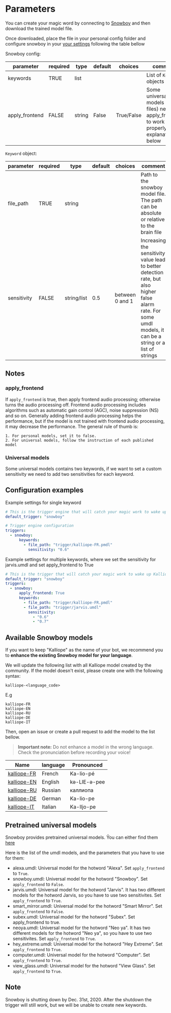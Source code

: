 # Parameters

You can create your magic word by connecting to [Snowboy](https://snowboy.kitt.ai/) and then download the trained model file.

Once downloaded, place the file in your personal config folder and configure snowboy in your [your settings](../settings.md) following the table bellow

Snowboy config:

| parameter      | required | type   | default | choices    | comment                                                                                        |
| -------------- | -------- | ------ | ------- | ---------- | ---------------------------------------------------------------------------------------------- |
| keywords       | TRUE     | list   |         |            | List of `Keyword` objects                                                           |
| apply_frontend | FALSE    | string | False   | True/False | Some universal models (umdl files) need apply_frontend to work properly. See explanation below |

`Keyword` object:

| parameter   | required | type        | default | choices         | comment                                                                                                                                                         |
| ----------- | -------- | ----------- | ------- | --------------- | --------------------------------------------------------------------------------------------------------------------------------------------------------------- |
| file_path   | TRUE     | string      |         |                 | Path to the snowboy model file. The path can be absolute or relative to the brain file                                                                          |
| sensitivity | FALSE    | string/list | 0.5     | between 0 and 1 | Increasing the sensitivity value lead to better detection rate, but also higher false alarm rate. For some umdl models, it can be a string or a list of strings |

## Notes

### apply_frontend

If `apply_frontend` is true, then apply frontend audio processing;
otherwise turns the audio processing off. Frontend audio processing includes algorithms such as automatic gain control (AGC), noise suppression
(NS) and so on. Generally adding frontend audio processing helps the performance, but if the model is not trained with frontend audio
processing, it may decrease the performance. The general rule of thumb is:

    1. For personal models, set it to false.
    2. For universal models, follow the instruction of each published model

### Universal models

Some universal models contains two keywords, if we want to set a custom sensitivity we need to add two sensitivities for each keyword.  

## Configuration examples

Example settings for single keyword
```yaml
# This is the trigger engine that will catch your magic work to wake up Kalliope.
default_trigger: "snowboy"

# Trigger engine configuration
triggers:
  - snowboy:
      keywords:
        - file_path: "trigger/kalliope-FR.pmdl"
          sensitivity: "0.6"
```


Example settings for multiple keywords, where we set the sensitivity for jarvis.umdl and set apply_frontend to True

```yaml
# This is the trigger that will catch your magic work to wake up Kalliope
default_trigger: "snowboy"
triggers:
  - snowboy:
      apply_frontend: True
      keywords:
        - file_path: "trigger/kalliope-FR.pmdl"
        - file_path: "trigger/jarvis.umdl"
          sensitivity:
            - "0.6"
            - "0.7"  
```
## Available Snowboy models

If you want to keep "Kalliope" as the name of your bot, we recommend you to __enhance the existing Snowboy model for your language__.

We will update the following list with all Kalliope model created by the community. If the model doesn't exist, please create one with the following syntax:
```
kalliope-<language_code>
```

E.g
```
kalliope-FR
kalliope-EN
kalliope-RU
kalliope-DE
kalliope-IT
```
Then, open an issue or create a pull request to add the model to the list bellow.

> **Important note:** Do not enhance a model in the wrong language. Check the pronunciation before recording your voice!

| Name                                                 | language | Pronounced   |
|------------------------------------------------------|----------|--------------|
| [kalliope-FR](https://snowboy.kitt.ai/hotword/1363)  | French   | Ka-lio-pé    |
| [kalliope-EN](https://snowboy.kitt.ai/hotword/2540)  | English  | kə-LIE-ə-pee |
| [kalliope-RU](https://snowboy.kitt.ai/hotword/2964)  | Russian  | каллиопа     |
| [kalliope-DE](https://snowboy.kitt.ai/hotword/4324)  | German   | Ka-lio-pe    |
| [kalliope-IT](https://snowboy.kitt.ai/hotword/10650) | Italian  | Ka-lljo-pe   |



## Pretrained universal models

Snowboy provides pretrained universal models.
Ŷou can either find them [here](https://github.com/Kitt-AI/snowboy/tree/master/resources)

Here is the list of the umdl models, and the parameters that you have to use for them:

* alexa.umdl: Universal model for the hotword "Alexa". Set `apply_frontend` to `True`.
* snowboy.umdl: Universal model for the hotword "Snowboy". Set `apply_frontend` to `False`.
* jarvis.umdl: Universal model for the hotword "Jarvis". It has two different models for the hotword Jarvis, so you have to use two sensitivites. Set `apply_frontend` to `True`.
* smart_mirror.umdl: Universal model for the hotword "Smart Mirror". Set `apply_frontend` to `False`.
* subex.umdl: Universal model for the hotword "Subex". Set apply_frontend to true.
* neoya.umdl: Universal model for the hotword "Neo ya". It has two different models for the hotword "Neo ya", so you have to use two sensitivites. Set `apply_frontend` to `True`.
* hey_extreme.umdl: Universal model for the hotword "Hey Extreme". Set `apply_frontend` to `True`.
* computer.umdl: Universal model for the hotword "Computer". Set `apply_frontend` to `True`.
* view_glass.umdl: Universal model for the hotword "View Glass". Set `apply_frontend` to `True`.


## Note

Snowboy is shutting down by Dec. 31st, 2020. After the shutdown the trigger will still work, but we will be unable to create new keywords. 
